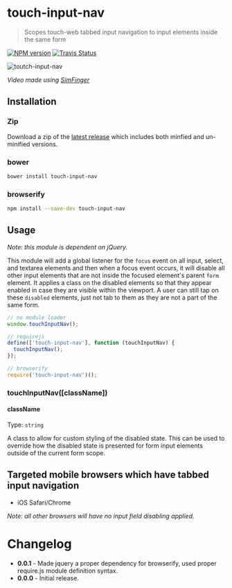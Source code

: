 # touch-input-nav

> Scopes touch-web tabbed input navigation to input elements inside the same form

[![NPM version](https://badge.fury.io/js/touch-input-nav.png)](http://badge.fury.io/js/touch-input-nav) [![Travis Status](https://travis-ci.org/ChrisWren/touch-input-nav.png)](https://travis-ci.org/ChrisWren/touch-input-nav)

![toutch-input-nav](http://i.imgur.com/B55z1Zy.gif)

*Video made using [SimFinger](https://github.com/atebits/SimFinger)*

## Installation

### Zip

Download a zip of the [latest release](https://github.com/ChrisWren/touch-input-nav/releases/latest) which includes both minfied and un-minified versions.

### bower

```bash
bower install touch-input-nav
```

### browserify

```bash
npm install --save-dev touch-input-nav
```

## Usage

*Note: this module is dependent on jQuery.*

This module will add a global listener for the `focus` event on all input, select, and textarea elements and then when a focus event occurs, it will disable all other input elements that are not inside the focused element's parent `form` element. It applies a class on the disabled elements so that they appear enabled in case they are visible within the viewport. A user can still tap on these `disabled` elements, just not tab to them as they are not a part of the same form.

```js
// no module loader
window.touchInputNav();

// requirejs
define(['touch-input-nav'], function (touchInputNav) {
  touchInputNav();
});

// browserify
require('touch-input-nav')();
```

### touchInputNav([className])

#### className
Type: `string`

A class to allow for custom styling of the disabled state. This can be used to override how the disabled state is presented for form input elements outside of the current form scope.

## Targeted mobile browsers which have tabbed input navigation
- iOS Safari/Chrome

*Note: all other browsers will have no input field disabling applied.*

# Changelog

 - **0.0.1** - Made jquery a proper dependency for browserify, used proper require.js module definition syntax.
 - **0.0.0** - Initial release.
